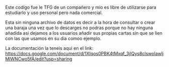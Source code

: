 Este codigo fue le TFG de un compañero y mio es libre de utilizarse para estudiarlo y uso personal pero nada comercial.

Esta sin ninguna archivo de datos es decir a la hora de consultar o crear una baraja una vez que lo descarges no podras porque no hay ninguna añadida asi dejamos a los usuarios añadir sus propias cartas sin que se lien con las que usamos en su dia comoo ejemplo.

La documentación la teneis aqui en el link: https://docs.google.com/document/d/1XIqos0PBK4tMxqf_3jIQys8clswolawljMlWNCwo5fA/edit?usp=sharing
